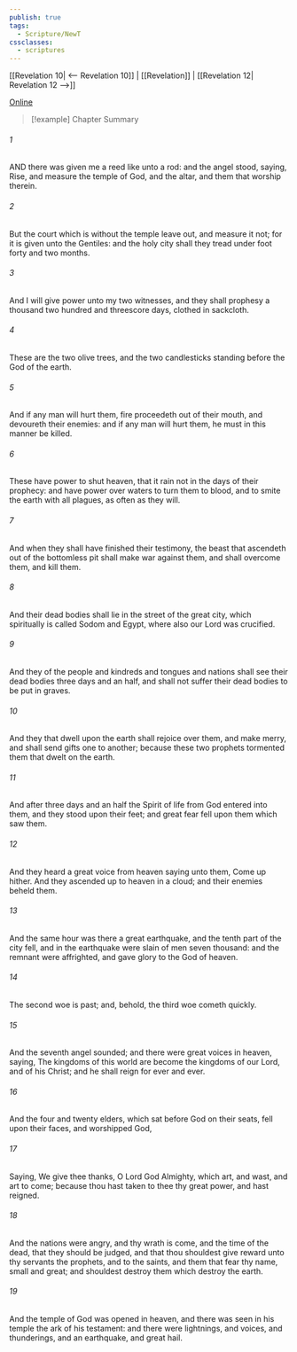 ```yaml
---
publish: true
tags:
  - Scripture/NewT
cssclasses:
  - scriptures
---
```

[[Revelation 10| <-- Revelation 10]] | [[Revelation]] | [[Revelation 12| Revelation 12 -->]]

[Online](https://churchofjesuschrist.org/study/scriptures/nt/rev/11?lang=eng)

>[!example] Chapter Summary
>
###### 1
AND there was given me a reed like unto a rod: and the angel stood, saying, Rise, and measure the temple of God, and the altar, and them that worship therein.
###### 2
But the court which is without the temple leave out, and measure it not; for it is given unto the Gentiles: and the holy city shall they tread under foot forty and two months.
###### 3
And I will give power unto my two witnesses, and they shall prophesy a thousand two hundred and threescore days, clothed in sackcloth.
###### 4
These are the two olive trees, and the two candlesticks standing before the God of the earth.
###### 5
And if any man will hurt them, fire proceedeth out of their mouth, and devoureth their enemies: and if any man will hurt them, he must in this manner be killed.
###### 6
These have power to shut heaven, that it rain not in the days of their prophecy: and have power over waters to turn them to blood, and to smite the earth with all plagues, as often as they will.
###### 7
And when they shall have finished their testimony, the beast that ascendeth out of the bottomless pit shall make war against them, and shall overcome them, and kill them.
###### 8
And their dead bodies shall lie in the street of the great city, which spiritually is called Sodom and Egypt, where also our Lord was crucified.
###### 9
And they of the people and kindreds and tongues and nations shall see their dead bodies three days and an half, and shall not suffer their dead bodies to be put in graves.
###### 10
And they that dwell upon the earth shall rejoice over them, and make merry, and shall send gifts one to another; because these two prophets tormented them that dwelt on the earth.
###### 11
And after three days and an half the Spirit of life from God entered into them, and they stood upon their feet; and great fear fell upon them which saw them.
###### 12
And they heard a great voice from heaven saying unto them, Come up hither. And they ascended up to heaven in a cloud; and their enemies beheld them.
###### 13
And the same hour was there a great earthquake, and the tenth part of the city fell, and in the earthquake were slain of men seven thousand: and the remnant were affrighted, and gave glory to the God of heaven.
###### 14
The second woe is past; and, behold, the third woe cometh quickly.
###### 15
And the seventh angel sounded; and there were great voices in heaven, saying, The kingdoms of this world are become the kingdoms of our Lord, and of his Christ; and he shall reign for ever and ever.
###### 16
And the four and twenty elders, which sat before God on their seats, fell upon their faces, and worshipped God,
###### 17
Saying, We give thee thanks, O Lord God Almighty, which art, and wast, and art to come; because thou hast taken to thee thy great power, and hast reigned.
###### 18
And the nations were angry, and thy wrath is come, and the time of the dead, that they should be judged, and that thou shouldest give reward unto thy servants the prophets, and to the saints, and them that fear thy name, small and great; and shouldest destroy them which destroy the earth.
###### 19
And the temple of God was opened in heaven, and there was seen in his temple the ark of his testament: and there were lightnings, and voices, and thunderings, and an earthquake, and great hail.



